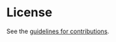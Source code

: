 # License

See the
[guidelines for contributions](https://github.com/ietf-rats-wg/draft-ietf-rats-uccs/blob/main/CONTRIBUTING.md).
